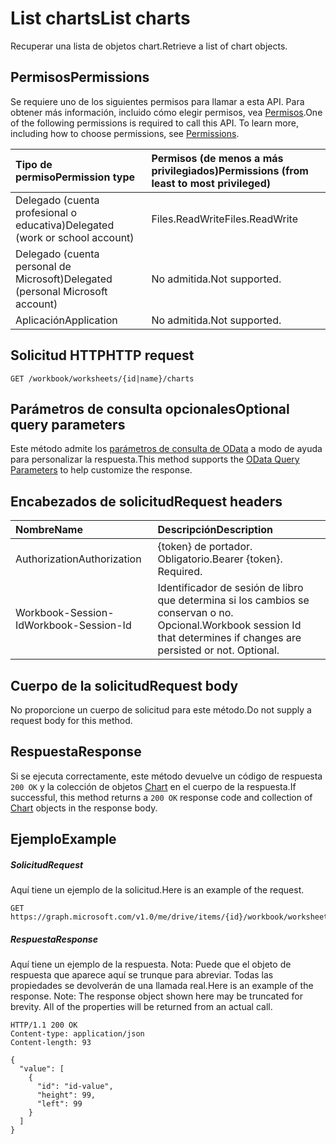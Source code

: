 # <a name="list-charts"></a><span data-ttu-id="b5c5c-101">List charts</span><span class="sxs-lookup"><span data-stu-id="b5c5c-101">List charts</span></span>

<span data-ttu-id="b5c5c-102">Recuperar una lista de objetos chart.</span><span class="sxs-lookup"><span data-stu-id="b5c5c-102">Retrieve a list of chart objects.</span></span>
## <a name="permissions"></a><span data-ttu-id="b5c5c-103">Permisos</span><span class="sxs-lookup"><span data-stu-id="b5c5c-103">Permissions</span></span>
<span data-ttu-id="b5c5c-p101">Se requiere uno de los siguientes permisos para llamar a esta API. Para obtener más información, incluido cómo elegir permisos, vea [Permisos](../../../concepts/permissions_reference.md).</span><span class="sxs-lookup"><span data-stu-id="b5c5c-p101">One of the following permissions is required to call this API. To learn more, including how to choose permissions, see [Permissions](../../../concepts/permissions_reference.md).</span></span>

|<span data-ttu-id="b5c5c-106">Tipo de permiso</span><span class="sxs-lookup"><span data-stu-id="b5c5c-106">Permission type</span></span>      | <span data-ttu-id="b5c5c-107">Permisos (de menos a más privilegiados)</span><span class="sxs-lookup"><span data-stu-id="b5c5c-107">Permissions (from least to most privileged)</span></span>              |
|:--------------------|:---------------------------------------------------------|
|<span data-ttu-id="b5c5c-108">Delegado (cuenta profesional o educativa)</span><span class="sxs-lookup"><span data-stu-id="b5c5c-108">Delegated (work or school account)</span></span> | <span data-ttu-id="b5c5c-109">Files.ReadWrite</span><span class="sxs-lookup"><span data-stu-id="b5c5c-109">Files.ReadWrite</span></span>    |
|<span data-ttu-id="b5c5c-110">Delegado (cuenta personal de Microsoft)</span><span class="sxs-lookup"><span data-stu-id="b5c5c-110">Delegated (personal Microsoft account)</span></span> | <span data-ttu-id="b5c5c-111">No admitida.</span><span class="sxs-lookup"><span data-stu-id="b5c5c-111">Not supported.</span></span>    |
|<span data-ttu-id="b5c5c-112">Aplicación</span><span class="sxs-lookup"><span data-stu-id="b5c5c-112">Application</span></span> | <span data-ttu-id="b5c5c-113">No admitida.</span><span class="sxs-lookup"><span data-stu-id="b5c5c-113">Not supported.</span></span> |

## <a name="http-request"></a><span data-ttu-id="b5c5c-114">Solicitud HTTP</span><span class="sxs-lookup"><span data-stu-id="b5c5c-114">HTTP request</span></span>
<!-- { "blockType": "ignored" } -->
```http
GET /workbook/worksheets/{id|name}/charts
```
## <a name="optional-query-parameters"></a><span data-ttu-id="b5c5c-115">Parámetros de consulta opcionales</span><span class="sxs-lookup"><span data-stu-id="b5c5c-115">Optional query parameters</span></span>
<span data-ttu-id="b5c5c-116">Este método admite los [parámetros de consulta de OData](http://developer.microsoft.com/en-us/graph/docs/overview/query_parameters) a modo de ayuda para personalizar la respuesta.</span><span class="sxs-lookup"><span data-stu-id="b5c5c-116">This method supports the [OData Query Parameters](http://developer.microsoft.com/en-us/graph/docs/overview/query_parameters) to help customize the response.</span></span>

## <a name="request-headers"></a><span data-ttu-id="b5c5c-117">Encabezados de solicitud</span><span class="sxs-lookup"><span data-stu-id="b5c5c-117">Request headers</span></span>
| <span data-ttu-id="b5c5c-118">Nombre</span><span class="sxs-lookup"><span data-stu-id="b5c5c-118">Name</span></span>      |<span data-ttu-id="b5c5c-119">Descripción</span><span class="sxs-lookup"><span data-stu-id="b5c5c-119">Description</span></span>|
|:----------|:----------|
| <span data-ttu-id="b5c5c-120">Authorization</span><span class="sxs-lookup"><span data-stu-id="b5c5c-120">Authorization</span></span>  | <span data-ttu-id="b5c5c-p102">{token} de portador. Obligatorio.</span><span class="sxs-lookup"><span data-stu-id="b5c5c-p102">Bearer {token}. Required.</span></span> |
| <span data-ttu-id="b5c5c-123">Workbook-Session-Id</span><span class="sxs-lookup"><span data-stu-id="b5c5c-123">Workbook-Session-Id</span></span>  | <span data-ttu-id="b5c5c-p103">Identificador de sesión de libro que determina si los cambios se conservan o no. Opcional.</span><span class="sxs-lookup"><span data-stu-id="b5c5c-p103">Workbook session Id that determines if changes are persisted or not. Optional.</span></span>|

## <a name="request-body"></a><span data-ttu-id="b5c5c-126">Cuerpo de la solicitud</span><span class="sxs-lookup"><span data-stu-id="b5c5c-126">Request body</span></span>
<span data-ttu-id="b5c5c-127">No proporcione un cuerpo de solicitud para este método.</span><span class="sxs-lookup"><span data-stu-id="b5c5c-127">Do not supply a request body for this method.</span></span>

## <a name="response"></a><span data-ttu-id="b5c5c-128">Respuesta</span><span class="sxs-lookup"><span data-stu-id="b5c5c-128">Response</span></span>

<span data-ttu-id="b5c5c-129">Si se ejecuta correctamente, este método devuelve un código de respuesta `200 OK` y la colección de objetos [Chart](../resources/chart.md) en el cuerpo de la respuesta.</span><span class="sxs-lookup"><span data-stu-id="b5c5c-129">If successful, this method returns a `200 OK` response code and collection of [Chart](../resources/chart.md) objects in the response body.</span></span>
## <a name="example"></a><span data-ttu-id="b5c5c-130">Ejemplo</span><span class="sxs-lookup"><span data-stu-id="b5c5c-130">Example</span></span>
##### <a name="request"></a><span data-ttu-id="b5c5c-131">Solicitud</span><span class="sxs-lookup"><span data-stu-id="b5c5c-131">Request</span></span>
<span data-ttu-id="b5c5c-132">Aquí tiene un ejemplo de la solicitud.</span><span class="sxs-lookup"><span data-stu-id="b5c5c-132">Here is an example of the request.</span></span>
<!-- {
  "blockType": "request",
  "name": "get_charts"
}-->
```http
GET https://graph.microsoft.com/v1.0/me/drive/items/{id}/workbook/worksheets/{id|name}/charts
```
##### <a name="response"></a><span data-ttu-id="b5c5c-133">Respuesta</span><span class="sxs-lookup"><span data-stu-id="b5c5c-133">Response</span></span>
<span data-ttu-id="b5c5c-p104">Aquí tiene un ejemplo de la respuesta. Nota: Puede que el objeto de respuesta que aparece aquí se trunque para abreviar. Todas las propiedades se devolverán de una llamada real.</span><span class="sxs-lookup"><span data-stu-id="b5c5c-p104">Here is an example of the response. Note: The response object shown here may be truncated for brevity. All of the properties will be returned from an actual call.</span></span>
<!-- {
  "blockType": "response",
  "truncated": true,
  "@odata.type": "microsoft.graph.chart",
  "isCollection": true
} -->
```http
HTTP/1.1 200 OK
Content-type: application/json
Content-length: 93

{
  "value": [
    {
      "id": "id-value",
      "height": 99,
      "left": 99
    }
  ]
}
```

<!-- uuid: 8fcb5dbc-d5aa-4681-8e31-b001d5168d79
2015-10-25 14:57:30 UTC -->
<!-- {
  "type": "#page.annotation",
  "description": "List charts",
  "keywords": "",
  "section": "documentation",
  "tocPath": ""
}-->